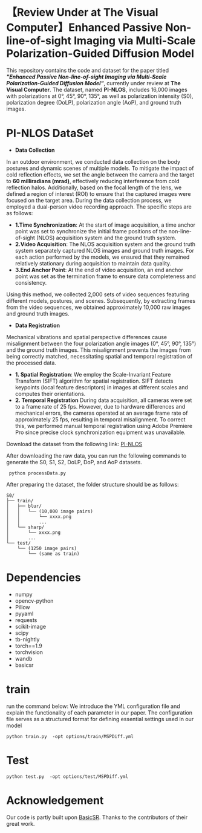 # 【Review Under at The Visual Computer】Enhanced Passive Non-line-of-sight Imaging via Multi-Scale Polarization-Guided Diffusion Model
This repository contains the code and dataset for the paper titled ***"Enhanced Passive Non-line-of-sight Imaging via Multi-Scale Polarization-Guided Diffusion Model"***, currently under review at **The Visual Computer**. 
The dataset, named **PI-NLOS**, includes 16,000 images with polarizations at 0°, 45°, 90°, 135°, as well as polarization intensity (S0), polarization degree (DoLP), polarization angle (AoP), and ground truth images.
# PI-NLOS DataSet
* **Data Collection**

In an outdoor environment, we conducted data collection on the body postures and dynamic scenes of multiple models. To mitigate the impact of cold reflection effects, we set the angle between the camera and the target to **60 milliradians (mrad)**, effectively reducing interference from cold reflection halos.
Additionally, based on the focal length of the lens, we defined a region of interest (ROI) to ensure that the captured images were focused on the target area. During the data collection process, we employed a dual-person video recording approach. The specific steps are as follows:
  *  **1.Time Synchronization**:  At the start of image acquisition, a time anchor point was set to synchronize the initial frame positions of the non-line-of-sight (NLOS) acquisition system and the ground truth system.
  *  **2.Video Acquisition**: The NLOS acquisition system and the ground truth system separately captured NLOS images and ground truth images. For each action performed by the models, we ensured that they remained relatively stationary during acquisition to maintain data quality.
  *  **3.End Anchor Point**: At the end of video acquisition, an end anchor point was set as the termination frame to ensure data completeness and consistency.

Using this method, we collected 2,000 sets of video sequences featuring different models, postures, and scenes. Subsequently, by extracting frames from the video sequences, we obtained approximately 10,000 raw images and ground truth images.

* **Data Registration**
  
Mechanical vibrations and spatial perspective differences cause misalignment between the four polarization angle images (0°, 45°, 90°, 135°) and the ground truth images. This misalignment prevents the images from being correctly matched, necessitating spatial and temporal registration of the processed data.
    
  *  **1. Spatial Registration**: We employ the Scale-Invariant Feature Transform (SIFT) algorithm for spatial registration. SIFT detects keypoints (local feature descriptors) in images at different scales and computes their orientations.
  *  **2. Temporal Registration** During data acquisition, all cameras were set to a frame rate of 25 fps. However, due to hardware differences and mechanical errors, the cameras operated at an average frame rate of approximately 25 fps, resulting in temporal misalignment. To correct this, we performed manual temporal registration using Adobe Premiere Pro since precise clock synchronization equipment was unavailable.

Download the dataset from the following link:
[PI-NLOS](https://github.com/Unconventional-Vision-Lab-ZZU/PI-NLOS)

After downloading the raw data, you can run the following commands to generate the S0, S1, S2, DoLP, DoP, and AoP datasets.
```
 python processData.py
```

After preparing the dataset, the folder structure should be as follows:

```
S0/
├── train/
│   ├── blur/
│   │   └── (10,000 image pairs)
│   │       └── xxxx.png
│   │       ...
│   └── sharp/
│       └── xxxx.png
│       ...
└── test/
    └── (1250 image pairs)
        └── (same as train)
```

# Dependencies
* numpy
* opencv-python
* Pillow
* pyyaml
* requests
* scikit-image
* scipy
* tb-nightly
* torch==1.9
* torchvision
* wandb
* basicsr
# train
run the command below: We  introduce the YML configuration file and explain the functionality of each parameter in our paper. The configuration file serves as a structured format for defining essential settings used in our model
```
python train.py  -opt options/train/MSPDiff.yml
```
# Test
```
python test.py  -opt options/test/MSPDiff.yml
```
# Acknowledgement
Our code is partly built upon [BasicSR](https://github.com/XPixelGroup/BasicSR). Thanks to the contributors of their great work.
